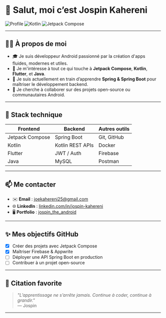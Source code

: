 # 👋 Salut, moi c’est Jospin Kahereni

![Profile](https://img.shields.io/badge/Android-Dev-green?style=flat-square&logo=android) 
![Kotlin](https://img.shields.io/badge/Kotlin-Expert-orange?style=flat-square&logo=kotlin) 
![Jetpack Compose](https://img.shields.io/badge/Jetpack%20Compose-Lover-blueviolet?style=flat-square&logo=jetpack-compose)

---

## 👨‍💻 À propos de moi

- 🎓 Je suis développeur Android passionné par la création d'apps fluides, modernes et utiles.
- 👀 Je m'intéresse à tout ce qui touche à **Jetpack Compose**, **Kotlin**, **Flutter**, et **Java**.
- 🌱 Je suis actuellement en train d’apprendre **Spring & Spring Boot** pour maîtriser le développement backend.
- 🤝 Je cherche à collaborer sur des projets open-source ou communautaires Android.

---

## 🚀 Stack technique

| Frontend | Backend | Autres outils |
|----------|---------|----------------|
| Jetpack Compose | Spring Boot | Git, GitHub |
| Kotlin | Kotlin REST APIs | Docker |
| Flutter | JWT / Auth | Firebase |
| Java | MySQL | Postman |

---

## 📫 Me contacter

- ✉️ **Email** : joekahereni25@gmail.com  
- 🌐 **LinkedIn** : [linkedin.com/in/jospin-kahereni](https://linkedin.com/in/jospin-kahereni)
- 🖥️ **Portfolio** : [jospin_the_android](https://jospintheandroid.vercel.app/)

---

## ✨ Mes objectifs GitHub

- [x] Créer des projets avec Jetpack Compose
- [x] Maîtriser Firebase & Appwrite
- [ ] Déployer une API Spring Boot en production
- [ ] Contribuer à un projet open-source

---

## 🧠 Citation favorite

> *"L’apprentissage ne s’arrête jamais. Continue à coder, continue à grandir."*  
> — Jospin

---

